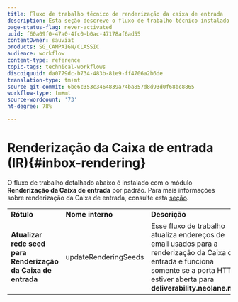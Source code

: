 ```yaml
---
title: Fluxo de trabalho técnico de renderização da caixa de entrada
description: Esta seção descreve o fluxo de trabalho técnico instalado com o pacote de renderização da Caixa de entrada
page-status-flag: never-activated
uuid: f60a09f0-47a0-4fc0-b0ac-47178af6ad55
contentOwner: sauviat
products: SG_CAMPAIGN/CLASSIC
audience: workflow
content-type: reference
topic-tags: technical-workflows
discoiquuid: da0779dc-b734-483b-81e9-ff4706a2b6de
translation-type: tm+mt
source-git-commit: 6be6c353c3464839a74ba857d8d93d0f68bc8865
workflow-type: tm+mt
source-wordcount: '73'
ht-degree: 78%

---
```



# Renderização da Caixa de entrada (IR){#inbox-rendering}

O fluxo de trabalho detalhado abaixo é instalado com o módulo **Renderização da Caixa de entrada** por padrão. Para mais informações sobre renderização da Caixa de entrada, consulte esta [seção](../../delivery/using/inbox-rendering.md).

<table> 
 <tbody> 
  <tr> 
   <td> <strong>Rótulo</strong><br /> </td> 
   <td> <strong>Nome interno</strong><br /> </td> 
   <td> <strong>Descrição</strong><br /> </td> 
  </tr> 
  <tr> 
   <td> <strong>Atualizar rede seed para Renderização da Caixa de entrada</strong><br /> </td> 
   <td> <span class="uicontrol">updateRenderingSeeds</span> <br /> </td> 
   <td> Esse fluxo de trabalho atualiza endereços de email usados para a renderização da Caixa de entrada e funciona somente se a porta HTTPS estiver aberta para <strong>deliverability.neolane.net</strong>.<br /> </td> 
  </tr> 
 </tbody> 
</table>

